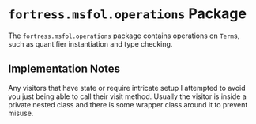 # `fortress.msfol.operations` Package

The `fortress.msfol.operations` package contains operations on `Term`s, such as quantifier instantiation and type checking.

## Implementation Notes

Any visitors that have state or require intricate setup I attempted to avoid
you just being able to call their visit method.
Usually the visitor is inside a private nested class and there is some wrapper
class around it to prevent misuse.
